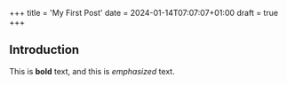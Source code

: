 +++
title = 'My First Post'
date = 2024-01-14T07:07:07+01:00
draft = true
+++
## Introduction

This is **bold** text, and this is *emphasized* text.